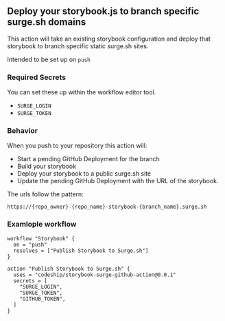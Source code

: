 ## Deploy your storybook.js to branch specific surge.sh domains

This action will take an existing storybook configuration and deploy that storybook to branch specific static surge.sh sites.

Intended to be set up on `push`

### Required Secrets

You can set these up within the workflow editor tool.

  - `SURGE_LOGIN`
  - `SURGE_TOKEN`

### Behavior

When you push to your repository this action will:

  - Start a pending GitHub Deployment for the branch
  - Build your storybook
  - Deploy your storybook to a public surge.sh site
  - Update the pending GitHub Deployment with the URL of the storybook.

The urls follow the pattern:

    https://{repo_owner}-{repo_name}-storybook-{branch_name}.surge.sh

### Examlople workflow

```
workflow "Storybook" {
  on = "push"
  resolves = ["Publish Storybook to Surge.sh"]
}

action "Publish Storybook to Surge.sh" {
  uses = "codeship/storybook-surge-github-action@0.0.1"
  secrets = [
    "SURGE_LOGIN",
    "SURGE_TOKEN",
    "GITHUB_TOKEN",
  ]
}
```
